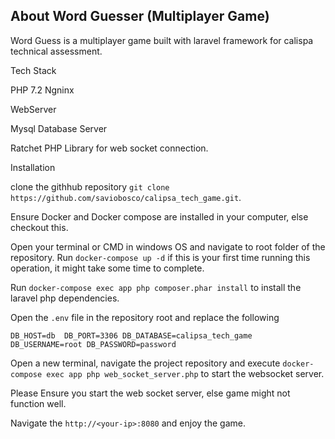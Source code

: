 ## About Word Guesser (Multiplayer Game)

Word Guess is a multiplayer game built with laravel framework for calispa technical assessment.

Tech Stack

PHP 7.2 
Ngninx 

WebServer 

Mysql Database Server

Ratchet PHP Library for web socket connection.

Installation 

clone the githhub repository `git clone https://github.com/saviobosco/calipsa_tech_game.git`.

Ensure Docker and Docker compose are installed in your computer, else 
checkout this.

Open your terminal or CMD in windows OS and navigate to root folder of the repository. 
Run `docker-compose up -d`
if this is your first time running this operation, it might take some time to complete.

Run `docker-compose exec app php composer.phar install` to install the laravel php dependencies.

Open the `.env` file in the repository root and replace the following

`DB_HOST=db 
 DB_PORT=3306
 DB_DATABASE=calipsa_tech_game
 DB_USERNAME=root
 DB_PASSWORD=password
`

Open a new terminal, navigate the project repository and execute `docker-compose exec app php web_socket_server.php` 
to start the websocket server. 

Please Ensure you start the web socket server, else game might not function well.

Navigate the `http://<your-ip>:8080` and enjoy the game.
